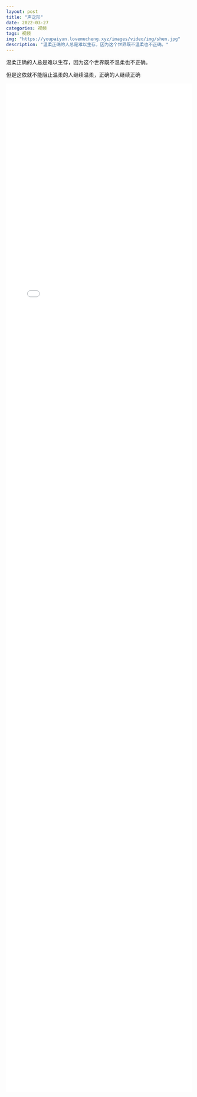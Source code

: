 ```yaml
---
layout: post
title: "声之形"
date: 2022-03-27
categories: 视频
tags: 视频
img: "https://youpaiyun.lovemucheng.xyz/images/video/img/shen.jpg"
description: "温柔正确的人总是难以生存，因为这个世界既不温柔也不正确。"
---   
```


温柔正确的人总是难以生存，因为这个世界既不温柔也不正确。  

但是这依就不能阻止温柔的人继续温柔，正确的人继续正确


<iframe width="100%" height="70%" src="//player.bilibili.com/player.html?aid=767539331&bvid=BV1ir4y1q7fw&cid=557432838&page=1" scrolling="no" border="0" frameborder="no" framespacing="0" allowfullscreen="true"> </iframe>

